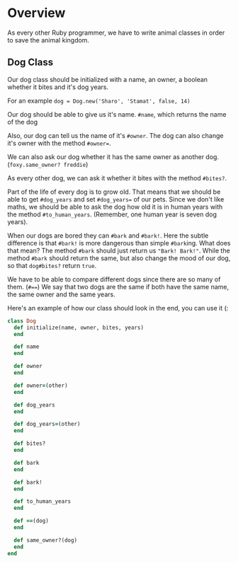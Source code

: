 # Overview
As every other Ruby programmer, we have to write animal classes in order to save the animal kingdom.


## Dog Class
Our dog class should be initialized with a name, an owner, a boolean whether it bites and it's dog years.

For an example
`dog = Dog.new('Sharo', 'Stamat', false, 14)`

Our dog should be able to give us it's name.
`#name`, which returns the name of the dog

Also, our dog can tell us the name of it's `#owner`.
The dog can also change it's owner with the method `#owner=`.

We can also ask our dog whether it has the same owner as another dog. (`foxy.same_owner? freddie`)

As every other dog, we can ask it whether it bites with the method `#bites?`.

Part of the life of every dog is to grow old.
That means that we should be able to get `#dog_years` and set `#dog_years=` of our pets.
Since we don't like maths, we should be able to ask the dog how old it is in human years with the method `#to_human_years`. (Remember, one human year is seven dog years).

When our dogs are bored they can `#bark` and `#bark!`.
Here the subtle difference is that `#bark!` is more dangerous than simple `#bark`ing.
What does that mean?
The method `#bark` should just return us `"Bark! Bark!"`.
While the method `#bark` should return the same, but also change the mood of our dog, so that `dog#bites?` return `true`.

We have to be able to compare different dogs since there are so many of them. (`#==`)
We say that two dogs are the same if both have the same name, the same owner and the same years.



Here's an example of how our class should look in the end, you can use it (:

```ruby
class Dog
  def initialize(name, owner, bites, years)
  end

  def name
  end

  def owner
  end

  def owner=(other)
  end

  def dog_years
  end

  def dog_years=(other)
  end

  def bites?
  end

  def bark
  end

  def bark!
  end

  def to_human_years
  end

  def ==(dog)
  end

  def same_owner?(dog)
  end
end
```
